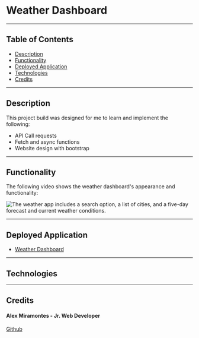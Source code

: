# Weather Dashboard

---

## Table of Contents

- [Description](#description)
- [Functionality](#functionality)
- [Deployed Application](#deployed-application)
- [Technologies](#technologies)
- [Credits](#credits)

---

## Description

This project build was designed for me to learn and implement the following:

 * API Call requests
 * Fetch and async functions
 * Website design with bootstrap

---

## Functionality

The following video shows the weather dashboard's appearance and functionality:

![The weather app includes a search option, a list of cities, and a five-day forecast and current weather conditions.](./assets/images/functional_weather_dashboard.gif)

---

## Deployed Application
  - [Weather Dashboard](https://amiramonte.github.io/06-hw-server-side-apis-weather-dashboard/)

---

## Technologies

---

## Credits

#### Alex Miramontes - Jr. Web Developer
[Github](https://github.com/amiramonte)
